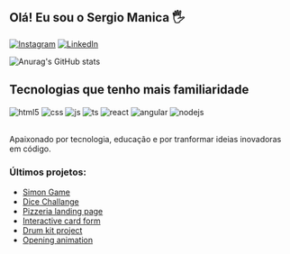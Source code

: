 ## Olá! Eu sou o Sergio Manica 🖐️

[![Instagram](https://img.shields.io/badge/Instagram-E4405F?style=for-the-badge&logo=instagram&logoColor=white)](https://www.instagram.com/sergiomanica/)
[![LinkedIn](https://img.shields.io/badge/LinkedIn-0077B5?style=for-the-badge&logo=linkedin&logoColor=white)](https://www.linkedin.com/in/sergio-luiz-manica-junior-dev/)

![Anurag's GitHub stats](https://github-readme-stats.vercel.app/api?username=sergiomanica&show_icons=true&theme=tokyonight)

## Tecnologias que tenho mais familiaridade 

<div style="display: inline_block">
  <img align="center" alt="html5" src="https://img.shields.io/badge/HTML5-E34F26?style=for-the-badge&logo=html5&logoColor=white" />
  <img align="center" alt="css" src="https://img.shields.io/badge/CSS3-1572B6?style=for-the-badge&logo=css3&logoColor=white" />
  <img align="center" alt="js" src="https://img.shields.io/badge/JavaScript-F7DF1E?style=for-the-badge&logo=javascript&logoColor=black" />
  <img align="center" alt="ts" src="https://img.shields.io/badge/TypeScript-007ACC?style=for-the-badge&logo=typescript&logoColor=white" />
  <img align="center" alt="react" src="https://img.shields.io/badge/React-20232A?style=for-the-badge&logo=react&logoColor=61DAFB" />
  <img align="center" alt="angular" src="https://img.shields.io/badge/Angular-DD0031?style=for-the-badge&logo=angular&logoColor=white" />
  <img align="center" alt="nodejs" src="https://img.shields.io/badge/Node.js-43853D?style=for-the-badge&logo=node.js&logoColor=white" />
</div><br/>

Apaixonado por tecnologia, educação e por tranformar ideias inovadoras em código.

### Últimos projetos:
- [Simon Game](https://simon-game-challenge-sergiomanica.vercel.app/)<br/>
- [Dice Challange](https://dice-challange-sergiomanica.vercel.app/)<br/>
- [Pizzeria landing page](https://pizzeria-landing-page-sergiomanica.vercel.app/)<br/>
- [Interactive card form](https://interactive-card-form-git-master-sergiomanica.vercel.app/)<br/>
- [Drum kit project](https://drum-kit-project-sergiomanica.vercel.app/)<br/>
- [Opening animation](https://opening-animation.vercel.app/)<br/>



